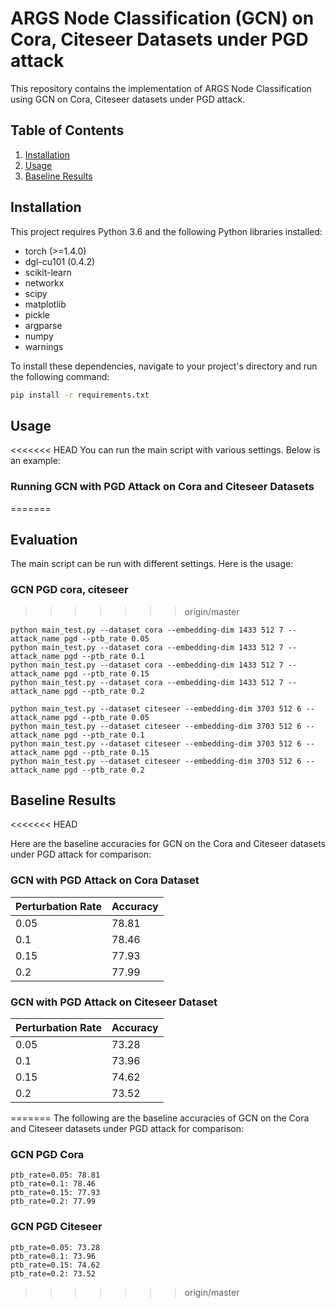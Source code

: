 # ARGS Node Classification (GCN) on Cora, Citeseer Datasets under PGD attack

This repository contains the implementation of ARGS Node Classification using GCN on Cora, Citeseer datasets under PGD attack.

## Table of Contents
1. [Installation](#installation)
2. [Usage](#usage)
3. [Baseline Results](#baseline-results)

<a name="installation"></a>
## Installation

This project requires Python 3.6 and the following Python libraries installed:

- torch (>=1.4.0)
- dgl-cu101 (0.4.2)
- scikit-learn
- networkx
- scipy
- matplotlib
- pickle
- argparse
- numpy
- warnings

To install these dependencies, navigate to your project's directory and run the following command:

```bash
pip install -r requirements.txt
```
<a name="usage"></a>
## Usage

<<<<<<< HEAD
You can run the main script with various settings. Below is an example:

### Running GCN with PGD Attack on Cora and Citeseer Datasets
=======
## Evaluation 
The main script can be run with different settings. Here is the usage:

### GCN PGD cora, citeseer
>>>>>>> origin/master
```
python main_test.py --dataset cora --embedding-dim 1433 512 7 --attack_name pgd --ptb_rate 0.05
python main_test.py --dataset cora --embedding-dim 1433 512 7 --attack_name pgd --ptb_rate 0.1
python main_test.py --dataset cora --embedding-dim 1433 512 7 --attack_name pgd --ptb_rate 0.15
python main_test.py --dataset cora --embedding-dim 1433 512 7 --attack_name pgd --ptb_rate 0.2

python main_test.py --dataset citeseer --embedding-dim 3703 512 6 --attack_name pgd --ptb_rate 0.05
python main_test.py --dataset citeseer --embedding-dim 3703 512 6 --attack_name pgd --ptb_rate 0.1
python main_test.py --dataset citeseer --embedding-dim 3703 512 6 --attack_name pgd --ptb_rate 0.15
python main_test.py --dataset citeseer --embedding-dim 3703 512 6 --attack_name pgd --ptb_rate 0.2
```
<a name="baseline-results"></a>
## Baseline Results
<<<<<<< HEAD

Here are the baseline accuracies for GCN on the Cora and Citeseer datasets under PGD attack for comparison:

### GCN with PGD Attack on Cora Dataset

| Perturbation Rate | Accuracy |
|-------------------|----------|
| 0.05              | 78.81    |
| 0.1               | 78.46    |
| 0.15              | 77.93    |
| 0.2               | 77.99    |

### GCN with PGD Attack on Citeseer Dataset

| Perturbation Rate | Accuracy |
|-------------------|----------|
| 0.05              | 73.28    |
| 0.1               | 73.96    |
| 0.15              | 74.62    |
| 0.2               | 73.52    |
=======
The following are the baseline accuracies of GCN on the Cora and Citeseer datasets under PGD attack for comparison:

### GCN PGD Cora
```
ptb_rate=0.05: 78.81
ptb_rate=0.1: 78.46
ptb_rate=0.15: 77.93
ptb_rate=0.2: 77.99
```
### GCN PGD Citeseer
```
ptb_rate=0.05: 73.28 
ptb_rate=0.1: 73.96
ptb_rate=0.15: 74.62
ptb_rate=0.2: 73.52
```
>>>>>>> origin/master
